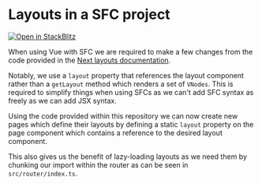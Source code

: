 # Layouts in a SFC project

[![Open in StackBlitz](https://developer.stackblitz.com/img/open_in_stackblitz.svg)](https://stackblitz.com/github/mythie/vue-next-like-layouts/tree/sfc)

When using Vue with SFC we are required to make a few changes from the code provided in the [Next layouts documentation](https://nextjs.org/docs/basic-features/layouts).

Notably, we use a `layout` property that references the layout component rather than a `getLayout` method which renders a set of `VNodes`. This is required to simplify things when using SFCs as we can't add SFC syntax as freely as we can add JSX syntax.

Using the code provided within this repository we can now create new pages which define their layouts by defining a static `layout` property on the page component which contains a reference to the desired layout component. 

This also gives us the benefit of lazy-loading layouts as we need them by chunking our import within the router as can be seen in `src/router/index.ts`.